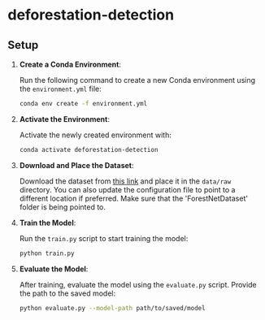 # deforestation-detection

## Setup

1. **Create a Conda Environment**:
   
   Run the following command to create a new Conda environment using the `environment.yml` file:
   ```bash
   conda env create -f environment.yml
   ```

2. **Activate the Environment**:
   
   Activate the newly created environment with:
   ```bash
   conda activate deforestation-detection
   ```

3. **Download and Place the Dataset**:
   
   Download the dataset from [this link](https://stanfordmlgroup.github.io/projects/forestnet/) and place it in the `data/raw` directory. You can also update the configuration file to point to a different location if preferred. Make sure that the 'ForestNetDataset' folder is being pointed to.

4. **Train the Model**:
   
   Run the `train.py` script to start training the model:
   ```bash
   python train.py
   ```

5. **Evaluate the Model**:
   
   After training, evaluate the model using the `evaluate.py` script. Provide the path to the saved model:
   ```bash
   python evaluate.py --model-path path/to/saved/model
   ```